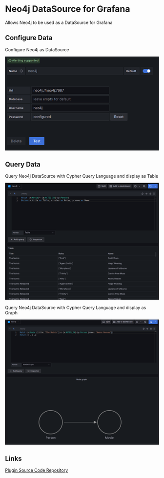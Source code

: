# Neo4j DataSource for Grafana

Allows Neo4j to be used as a DataSource for Grafana

## Configure Data

Configure Neo4j as DataSource

![DataSource Config Editor](https://raw.githubusercontent.com/denniskniep/grafana-datasource-plugin-neo4j/main/neo4j-datasource-plugin/src/img/DataSourceConfigEditor.png)

## Query Data

Query Neo4j DataSource with Cypher Query Language and display as Table

![DataSource Query Editor](https://raw.githubusercontent.com/denniskniep/grafana-datasource-plugin-neo4j/main/neo4j-datasource-plugin/src/img/DataSourceQueryEditor.png)


Query Neo4j DataSource with Cypher Query Language and display as Graph

![DataSource Query Editor](https://raw.githubusercontent.com/denniskniep/grafana-datasource-plugin-neo4j/main/neo4j-datasource-plugin/src/img/DataSourceQueryEditorGraph.png)


## Links

[Plugin Source Code Repository](https://github.com/denniskniep/grafana-datasource-plugin-neo4j)